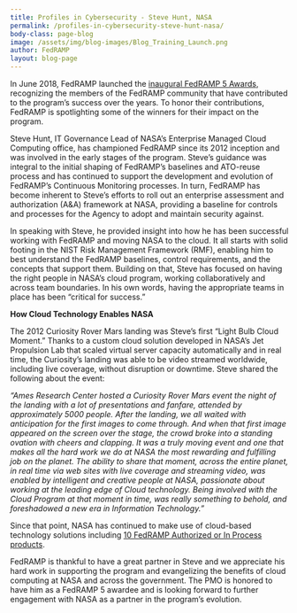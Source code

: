 ```yaml
---
title: Profiles in Cybersecurity - Steve Hunt, NASA
permalink: /profiles-in-cybersecurity-steve-hunt-nasa/
body-class: page-blog
image: /assets/img/blog-images/Blog_Training_Launch.png
author: FedRAMP
layout: blog-page
---
```

In June 2018, FedRAMP launched the <a href="https://www.fedramp.gov/congratulations-to-the-2018-fedramp-five-award-winners/">inaugural FedRAMP 5 Awards</a>, recognizing the members of the FedRAMP community that have contributed to the program’s success over the years. To honor their contributions, FedRAMP is spotlighting some of the winners for their impact on the program. 

Steve Hunt, IT Governance Lead of NASA’s Enterprise Managed Cloud Computing office, has championed FedRAMP since its 2012 inception and was involved in the early stages of the program. Steve’s guidance was integral to the initial shaping of FedRAMP’s baselines and ATO-reuse process and has continued to support the development and evolution of FedRAMP’s Continuous Monitoring processes.  In turn, FedRAMP has become inherent to Steve’s efforts to roll out an enterprise assessment and authorization (A&A) framework at NASA, providing a baseline for controls and processes for the Agency to adopt and maintain security against.

In speaking with Steve, he provided insight into how he has been successful working with FedRAMP and moving NASA to the cloud. It all starts with solid footing in the NIST Risk Management Framework (RMF), enabling him to best understand the FedRAMP baselines, control requirements, and the concepts that support them. Building on that, Steve has focused on having the right people in NASA’s cloud program, working collaboratively and across team boundaries. In his own words, having the appropriate teams in place has been “critical for success.” 

**How Cloud Technology Enables NASA**

The 2012 Curiosity Rover Mars landing was Steve’s first “Light Bulb Cloud Moment.” Thanks to a custom cloud solution developed in NASA’s Jet Propulsion Lab that scaled virtual server capacity automatically and in real time, the Curiosity’s landing was able to be video streamed worldwide, including live coverage, without disruption or downtime. Steve shared the following about the event:

*“Ames Research Center hosted a Curiosity Rover Mars event the night of the landing with a lot of presentations and fanfare, attended by approximately 5000 people. After the landing, we all waited with anticipation for the first images to come through.  And when that first image appeared on the screen over the stage, the crowd broke into a standing ovation with cheers and clapping. It was a truly moving event and one that makes all the hard work we do at NASA the most rewarding and fulfilling job on the planet. The ability to share that moment, across the entire planet, in real time via web sites with live coverage and streaming video, was enabled by intelligent and creative people at NASA, passionate about working at the leading edge of Cloud technology.  Being involved with the Cloud Program at that moment in time, was really something to behold, and foreshadowed a new era in Information Technology.”*

Since that point, NASA has continued to make use of cloud-based technology solutions including <a href="https://marketplace.fedramp.gov/#/agency/national-aeronautics-and-space-administration?sort=name">10 FedRAMP Authorized or In Process products</a>.

FedRAMP is thankful to have a great partner in Steve and we appreciate his hard work in supporting the program and evangelizing the benefits of cloud computing at NASA and across the government. The PMO is honored to have him as a FedRAMP 5 awardee and is looking forward to further engagement with NASA as a partner in the program’s evolution. 
